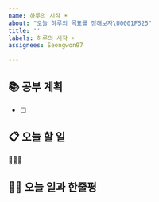 ```yaml
---
name: 하루의 시작 ☀️
about: "오늘 하루의 목표를 정해보자\U0001F525"
title: ''
labels: 하루의 시작 ☀️
assignees: Seongwon97

---
```


## 📚 공부 계획
- [ ] 

## 📋 오늘 할 일
🧑🏻‍💻

## ✍🏻 오늘 일과 한줄평
